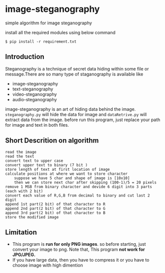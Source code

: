 # image-steganography
simple algorithm for image steganography

install all the required modules using below command
```
$ pip install -r requirement.txt
```

## Introduction
Steganography is a technique of secret data hiding within some file or message.There are so many type of staganography is available like 
- image-steganography
- text-steganography
- video-steganography
- audio-steganography

image-steganography is an art of hiding data behind the image.
`steganography.py` will hide the data for image and `dataRetrive.py` will extract data from the image.
before run this program, just replace your path for image and text in both files.

## Short Descrition on algorithm
```
read the image
read the text
convert text to upper case
convert upper text to binary (7 bit )
store length of text at first location of image
calculate positions at where we want to store character 
	suppose we have 5 char and shape of image is [10x10]
	then we can store next char after skipping (100-1)/5 = 20 pixels
remove 1 MSB from binary character and devide 6 digit into 3 parts (each with 2 bit)
convert each value of R,G,B from decimal to binary and cut last 2 digit
append 1st part(2 bit) of that character to R
append 2nd part(2 bit) of that character to G
append 3rd part(2 bit) of that character to B
store the modified image
```


## Limitation
- This program is **run for only PNG images**. so before starting, just convert your image to png. Note that, This program **not work for JPG/JPEG.**
 - If you have large data, then you have to compress it or you have to choose image with high dimention
